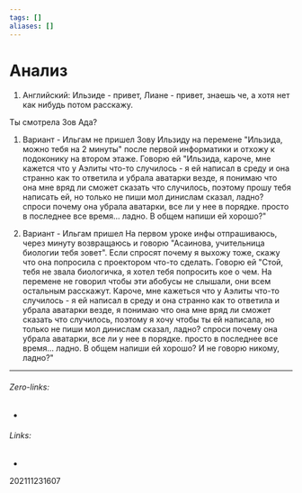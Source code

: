 ```yaml
---
tags: []
aliases: []
---
```

# Анализ
1. Английский: Ильзиде - привет, Лиане - привет, знаешь че, а хотя нет как нибудь потом расскажу.

Ты смотрела Зов Ада?

1. Вариант - Ильгам не пришел
	Зову Ильзиду на перемене "Ильзида, можно тебя на 2 минуты" после первой информатики и отхожу к подоконику на втором этаже. Говорю ей "Ильзида, кароче, мне кажется что у Аэлиты что-то случилось - я ей написал в среду и она странно как то ответила и убрала аватарки везде, я понимаю что она мне вряд ли сможет сказать что случилось, поэтому прошу тебя написать ей, но только не пиши мол динислам сказал, ладно? спроси почему она убрала аватарки, все ли у нее в порядке. просто в последнее все время... ладно. В общем напиши ей хорошо?"
	
2. Вариант - Ильгам пришел
	На первом уроке инфы отпрашиваюсь, через минуту возвращаюсь и говорю "Асаинова, учительница биологии тебя зовет". Если спросят почему я выхожу тоже, скажу что она попросила с проектором что-то сделать. Говорю ей "Стой, тебя не звала биологичка, я хотел тебя попросить кое о чем. На перемене не говорил чтобы эти абобусы не слышали, они всем остальным расскажут. Кароче, мне кажеться что у Аэлиты что-то случилось - я ей написал в среду и она странно как то ответила и убрала аватарки везде, я понимаю что она мне вряд ли сможет сказать что случилось, поэтому я хочу чтобы ты ей написала, но только не пиши мол динислам сказал, ладно? спроси почему она убрала аватарки, все ли у нее в порядке. просто в последнее все время... ладно. В общем напиши ей хорошо? И не говорю никому, ладно?"



___
###### Zero-links:
-
###### Links:
-

202111231607
